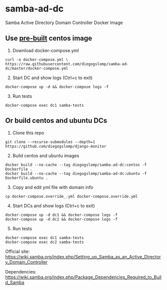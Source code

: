 # samba-ad-dc

Samba Active Directory Domain Controller Docker Image

## Use [pre-built](https://hub.docker.com/r/diegogslomp/samba-ad-dc) centos image

1. Download docker-compose.yml
```
curl -o docker-compose.yml \
https://raw.githubusercontent.com/diegogslomp/samba-ad-dc/master/docker-compose.yml
```

2. Start DC and show logs (Ctrl+c to exit)
```
docker-compose up -d && docker-compose logs -f
```

3. Run tests
```
docker-compose exec dc1 samba-tests
```

## Or build centos and ubuntu DCs

1. Clone this repo
```
git clone --recurse-submodules --depth=1 https://github.com/diegogslomp/django-monitor
```

2. Build centos and ubuntu images
```
docker build --no-cache --tag diegogslomp/samba-ad-dc:centos -f Dockerfile .
docker build --no-cache --tag diegogslomp/samba-ad-dc:ubuntu -f Dockerfile.ubuntu .
```

3. Copy and edit yml file with domain info
```
cp docker-compose.override_.yml docker-compose.override.yml
```

4. Start DCs and show logs (Ctrl+c to exit)
```
docker-compose up -d dc1 && docker-compose logs -f
docker-compose up -d dc2 && docker-compose logs -f
```

5. Run tests
```
docker-compose exec dc1 samba-tests
docker-compose exec dc2 samba-tests
```

Official site: https://wiki.samba.org/index.php/Setting_up_Samba_as_an_Active_Directory_Domain_Controller

Dependencies: https://wiki.samba.org/index.php/Package_Dependencies_Required_to_Build_Samba

